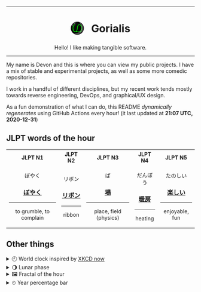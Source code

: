 ***

<h1 align="center">
<sub>
    <img src="readme/resources/avatar.png" height="36">
</sub>
&nbsp;
Gorialis
</h1>
<p align="center">
Hello! I like making tangible software.
</p>

***

My name is Devon and this is where you can view my public projects. I have a mix of stable and experimental projects, as well as some more comedic repositories.

I work in a handful of different disciplines, but my recent work tends mostly towards reverse engineering, DevOps, and graphical/UX design.

As a fun demonstration of what I can do, this README *dynamically regenerates* using GitHub Actions every hour! (it last updated at **21:07 UTC, 2020-12-31**)

<h2>JLPT words of the hour</h2>
<table>
    <tr>
        <th>JLPT N1</th>
        <th>JLPT N2</th>
        <th>JLPT N3</th>
        <th>JLPT N4</th>
        <th>JLPT N5</th>
    </tr>
    <tr>
        <td>
            <p align="center">ぼやく</p>
            <h3 align="center"><b><a href="https://jisho.org/search/%E3%81%BC%E3%82%84%E3%81%8F">ぼやく</a></b></h3>
            <hr>
            <p align="center">to grumble,<wbr> to complain</p>
        </td>
        <td>
            <p align="center">リボン</p>
            <h3 align="center"><b><a href="https://jisho.org/search/%E3%83%AA%E3%83%9C%E3%83%B3">リボン</a></b></h3>
            <hr>
            <p align="center">ribbon</p>
        </td>
        <td>
            <p align="center">ば</p>
            <h3 align="center"><b><a href="https://jisho.org/search/%E5%A0%B4">場</a></b></h3>
            <hr>
            <p align="center">place,<wbr> field (physics)</p>
        </td>
        <td>
            <p align="center">だんぼう</p>
            <h3 align="center"><b><a href="https://jisho.org/search/%E6%9A%96%E6%88%BF">暖房</a></b></h3>
            <hr>
            <p align="center">heating</p>
        </td>
        <td>
            <p align="center">たのしい</p>
            <h3 align="center"><b><a href="https://jisho.org/search/%E6%A5%BD%E3%81%97%E3%81%84">楽しい</a></b></h3>
            <hr>
            <p align="center">enjoyable,<wbr> fun</p>
        </td>
    </tr>
</table>

<h2>Other things</h2>
<details>
<summary>🕘  World clock inspired by <a href="https://xkcd.com/now">XKCD now</a></summary>

> <img src="generated/now.png" width="512">

</details>
<details>
<summary>🌖 Lunar phase</summary>

The moon is approximately 60.29% through its phase (Waning Gibbous).

</details>
<details>
<summary>&#x1f5bc; Fractal of the hour</summary>

> <img src="generated/fractal.png" width="512">

</details>
<details>
<summary>&#x23f2; Year percentage bar</summary>
<pre><code>2020 [███████████████████▁] 99.97%</code></pre>
</details>
